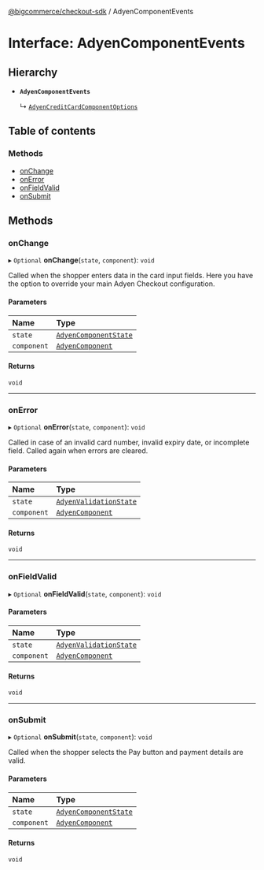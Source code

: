 [@bigcommerce/checkout-sdk](../README.md) / AdyenComponentEvents

# Interface: AdyenComponentEvents

## Hierarchy

- **`AdyenComponentEvents`**

  ↳ [`AdyenCreditCardComponentOptions`](AdyenCreditCardComponentOptions.md)

## Table of contents

### Methods

- [onChange](AdyenComponentEvents.md#onchange)
- [onError](AdyenComponentEvents.md#onerror)
- [onFieldValid](AdyenComponentEvents.md#onfieldvalid)
- [onSubmit](AdyenComponentEvents.md#onsubmit)

## Methods

### onChange

▸ `Optional` **onChange**(`state`, `component`): `void`

Called when the shopper enters data in the card input fields.
Here you have the option to override your main Adyen Checkout configuration.

#### Parameters

| Name | Type |
| :------ | :------ |
| `state` | [`AdyenComponentState`](../README.md#adyencomponentstate) |
| `component` | [`AdyenComponent`](AdyenComponent.md) |

#### Returns

`void`

___

### onError

▸ `Optional` **onError**(`state`, `component`): `void`

Called in case of an invalid card number, invalid expiry date, or
 incomplete field. Called again when errors are cleared.

#### Parameters

| Name | Type |
| :------ | :------ |
| `state` | [`AdyenValidationState`](AdyenValidationState.md) |
| `component` | [`AdyenComponent`](AdyenComponent.md) |

#### Returns

`void`

___

### onFieldValid

▸ `Optional` **onFieldValid**(`state`, `component`): `void`

#### Parameters

| Name | Type |
| :------ | :------ |
| `state` | [`AdyenValidationState`](AdyenValidationState.md) |
| `component` | [`AdyenComponent`](AdyenComponent.md) |

#### Returns

`void`

___

### onSubmit

▸ `Optional` **onSubmit**(`state`, `component`): `void`

Called when the shopper selects the Pay button and payment details are valid.

#### Parameters

| Name | Type |
| :------ | :------ |
| `state` | [`AdyenComponentState`](../README.md#adyencomponentstate) |
| `component` | [`AdyenComponent`](AdyenComponent.md) |

#### Returns

`void`
